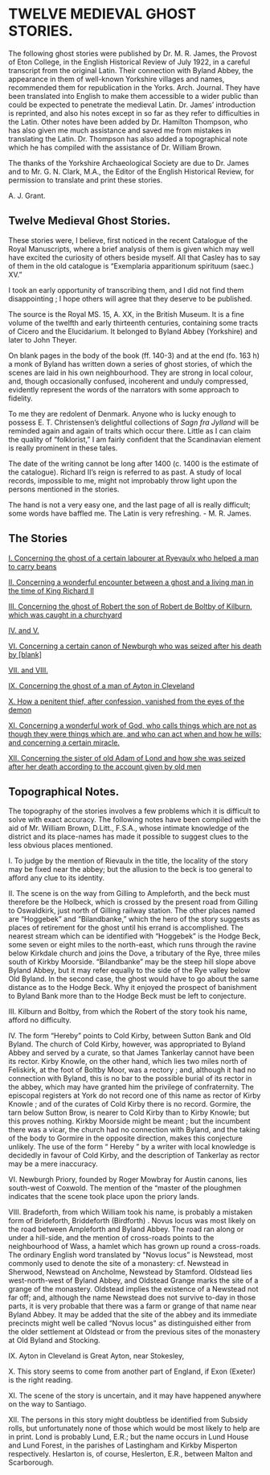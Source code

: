 # TWELVE MEDIEVAL GHOST STORIES. 

The following ghost stories were published by Dr. M. R. James, 
the Provost of Eton College, in the English Historical Review of 
July 1922, in a careful transcript from the original Latin. Their 
connection with Byland Abbey, the appearance in them of well-known Yorkshire villages and names, recommended them for republication in the Yorks. Arch. Journal. They have been translated into English to make them accessible to a wider public than could be 
expected to penetrate the medieval Latin. Dr. James’ introduction 
is reprinted, and also his notes except in so far as they refer to 
difficulties in the Latin. Other notes have been added by Dr. 
Hamilton Thompson, who has also given me much assistance and 
saved me from mistakes in translating the Latin. Dr. Thompson 
has also added a topographical note which he has compiled with 
the assistance of Dr. William Brown. 

The thanks of the Yorkshire Archaeological Society are due to 
Dr. James and to Mr. G. N. Clark, M.A., the Editor of the English 
Historical Review, for permission to translate and print these stories. 

A. J. Grant. 

## Twelve Medieval Ghost Stories. 

These stories were, I believe, first noticed in the recent Catalogue 
of the Royal Manuscripts, where a brief analysis of them is given 
which may well have excited the curiosity of others beside myself. 
All that Casley has to say of them in the old catalogue is “Exemplaria apparitionum spirituum (saec.) XV.” 

I took an early opportunity of transcribing them, and I did not 
find them disappointing ; I hope others will agree that they deserve 
to be published. 

The source is the Royal MS. 15, A. XX, in the British Museum. 
It is a fine volume of the twelfth and early thirteenth centuries, containing some tracts of Cicero and the Elucidarium. It belonged to Byland Abbey (Yorkshire) and later to John Theyer. 

On blank pages in the body of the book (ff. 140-3) and at the end 
(fo. 163 h) a monk of Byland has written down a series of ghost 
stories, of which the scenes are laid in his own neighbourhood. 
They are strong in local colour, and, though occasionally confused, 
incoherent and unduly compressed, evidently represent the words 
of the narrators with some approach to fidelity. 

To me they are redolent of Denmark. Anyone who is lucky 
enough to possess E. T. Christensen’s delightful collections of *Sagn 
fra Jylland* will be reminded again and again of traits which occur 
there. Little as I can claim the quality of “folklorist,” I am 
fairly confident that the Scandinavian element is really prominent 
in these tales. 

The date of the writing cannot be long after 1400 (c. 1400 is the 
estimate of the catalogue). Richard II’s reign is referred to as 
past. A study of local records, impossible to me, might not improbably throw light upon the persons mentioned in the stories. 

The hand is not a very easy one, and the last page of all is really 
difficult; some words have baffled me. The Latin is very refreshing. - M. R. James. 

## The Stories

[I. Concerning the ghost of a certain labourer at Ryevaulx who helped a man to carry beans](Story_I.md)

[II. Concerning a wonderful encounter between a ghost and a living man in the time of King Richard II](Story_II.md)

[III. Concerning the ghost of Robert the son of Robert de Boltby of Kilburn, which was caught in a churchyard](Story_III.md)

[IV. and V.](Stories_IV_V.md)

[VI. Concerning a certain canon of Newburgh who was seized after his death by [blank]](Story_VI.md)

[VII. and VIII.](Stories_VII_VIII.md)

[IX. Concerning the ghost of a man of Ayton in Cleveland](Story_IX.md)

[X. How a penitent thief, after confession, vanished from the eyes of the demon](Story_X.md)

[XI. Concerning a wonderful work of God, who calls things which are not as though they were things which are, and who can act when and how he wills; and concerning a certain miracle.](Story_XI.md)

[XII. Concerning the sister of old Adam of Lond and how she was seized after her death according to the account given by old men](Story_XII.md)


## Topographical Notes. 

The topography of the stories involves a few problems which 
it is difficult to solve with exact accuracy. The following notes 
have been compiled with the aid of Mr. William Brown, D.Litt., 
F.S.A., whose intimate knowledge of the district and its place-names 
has made it possible to suggest clues to the less obvious places 
mentioned. 

I. To judge by the mention of Rievaulx in the title, the locality 
of the story may be fixed near the abbey; but the allusion to the 
beck is too general to afford any clue to its identity. 

II. The scene is on the way from Gilling to Ampleforth, and 
the beck must therefore be the Holbeck, which is crossed by the 
present road from Gilling to Oswaldkirk, just north of Gilling railway 
station. The other places named are “Hoggebek” and “Bilandbanke,” which the hero of the story suggests as places of retirement for the ghost until his errand is accomplished. The nearest stream which can be identified with “Hoggebek” is the Hodge Beck, some 
seven or eight miles to the north-east, which runs through the ravine 
below Kirkdale church and joins the Dove, a tributary of the Rye, 
three miles south of Kirkby Moorside. “Bilandbanke” may be 
the steep hill slope above Byland Abbey, but it may refer equally 
to the side of the Rye valley below Old Byland. In the second case, 
the ghost would have to go about the same distance as to the Hodge 
Beck. Why it enjoyed the prospect of banishment to Byland Bank 
more than to the Hodge Beck must be left to conjecture. 

III. Kilburn and Boltby, from which the Robert of the story 
took his name, afford no difficulty. 

IV. The form “Hereby” points to Cold Kirby, between Sutton 
Bank and Old Byland. The church of Cold Kirby, however, was 
appropriated to Byland Abbey and served by a curate, so that 
James Tankerlay cannot have been its rector. Kirby Knowle, on 
the other hand, which lies two miles north of Feliskirk, at the foot 
of Boltby Moor, was a rectory ; and, although it had no connection 
with Byland, this is no bar to the possible burial of its rector in the 
abbey, which may have granted him the privilege of confraternity. 
The episcopal registers at York do not record one of this name as rector 
of Kirby Knowle ; and of the curates of Cold Kirby there is no record. 
Gormire, the tarn below Sutton Brow, is nearer to Cold Kirby than 
to Kirby Knowle; but this proves nothing. Kirkby Moorside 
might be meant ; but the incumbent there was a vicar, the church 
had no connection with Byland, and the taking of the body to 
Gormire in the opposite direction, makes this conjecture unlikely. 
The use of the form “ Hereby ” by a writer with local knowledge is 
decidedly in favour of Cold Kirby, and the description of Tankerlay 
as rector may be a mere inaccuracy. 

VI. Newburgh Priory, founded by Roger Mowbray for Austin 
canons, lies south-west of Coxwold. The mention of the “master
of the ploughmen indicates that the scene took place upon the 
priory lands. 

VIII. Bradeforth, from which William took his name, is probably a mistaken form of Brideforth, Briddeforth (Birdforth) . Novus locus was most likely on the road between Ampleforth and Byland Abbey. The road ran along or under a hill-side, and the mention 
of cross-roads points to the neighbourhood of Wass, a hamlet which 
has grown up round a cross-roads. The ordinary English word 
translated by "Novus locus” is Newstead, most commonly used 
to denote the site of a monastery: cf. Newstead in Sherwood, Newstead on Ancholme, Newstead by Stamford. Oldstead lies west-north-west of Byland Abbey, and Oldstead Grange marks the site of a grange of the monastery. Oldstead implies the existence of a 
Newstead not far off; and, although the name Newstead does not 
survive to-day in those parts, it is very probable that there was a 
farm or grange of that name near Byland Abbey. It may be added 
that the site of the abbey and its immediate precincts might well 
be called “Novus locus" as distinguished either from the older 
settlement at Oldstead or from the previous sites of the monastery 
at Old Byland and Stocking. 

IX. Ayton in Cleveland is Great Ayton, near Stokesley, 

X. This story seems to come from another part of England, 
if Exon (Exeter) is the right reading. 

XI. The scene of the story is uncertain, and it may have happened anywhere on the way to Santiago. 

XII. The persons in this story might doubtless be identified 
from Subsidy rolls, but unfortunately none of those which would be 
most likely to help are in print. Lond is probably Lund, E.R.; 
but the name occurs in Lund House and Lund Forest, in the parishes 
of Lastingham and Kirkby Misperton respectively. Heslarton is, 
of course, Heslerton, E.R., between Malton and Scarborough.

